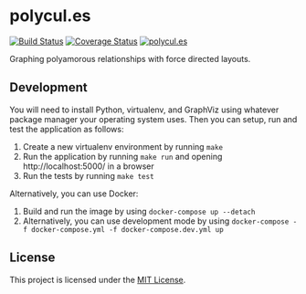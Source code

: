 # polycul.es

[![Build Status](https://travis-ci.org/makyo/polycul.es.svg?branch=master)](https://travis-ci.org/makyo/polycul.es)
[![Coverage Status](https://coveralls.io/repos/github/makyo/polycul.es/badge.svg?branch=master)](https://coveralls.io/github/makyo/polycul.es?branch=master)
[![polycul.es](https://img.shields.io/website-up-down-green-red/https/polycul.es.svg)](https://polycul.es)

Graphing polyamorous relationships with force directed layouts.

## Development

You will need to install Python, virtualenv, and GraphViz using whatever package manager your operating system uses.  Then you can setup, run and test the application as follows:

1. Create a new virtualenv environment by running `make`
2. Run the application by running `make run` and opening http://localhost:5000/ in a browser
3. Run the tests by running `make test`

Alternatively, you can use Docker:

1. Build and run the image by using `docker-compose up --detach`
2. Alternatively, you can use development mode by using `docker-compose -f docker-compose.yml -f docker-compose.dev.yml up`


## License
This project is licensed under the [MIT License](LICENSE).

